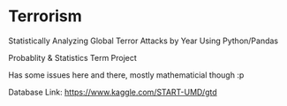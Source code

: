 # Terrorism
Statistically Analyzing Global Terror Attacks by Year Using Python/Pandas

Probablity & Statistics Term Project

Has some issues here and there, mostly mathematicial though :p 

Database Link:
https://www.kaggle.com/START-UMD/gtd
